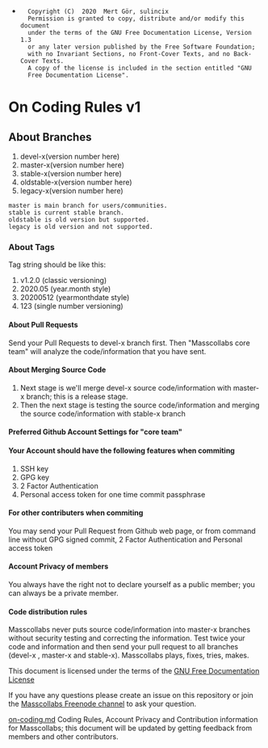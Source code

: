 *       Copyright (C)  2020  Mert Gör, sulincix
        Permission is granted to copy, distribute and/or modify this document
        under the terms of the GNU Free Documentation License, Version 1.3
        or any later version published by the Free Software Foundation;
        with no Invariant Sections, no Front-Cover Texts, and no Back-Cover Texts.
        A copy of the license is included in the section entitled "GNU
        Free Documentation License".

# On Coding Rules v1

## About Branches

1. devel-x(version number here)
2. master-x(version number here)
3. stable-x(version number here)
4. oldstable-x(version number here)
5. legacy-x(version number here)

```devel is development branch. It is not stable yet.
master is main branch for users/communities.
stable is current stable branch.
oldstable is old version but supported.
legacy is old version and not supported.
```

### About Tags

Tag string should be like this:

1. v1.2.0 (classic versioning)
2. 2020.05 (year.month style)
3. 20200512 (yearmonthdate style)
4. 123 (single number versioning)

#### About Pull Requests

Send your Pull Requests to devel-x branch first. Then "Masscollabs core team" will analyze the code/information that you have sent.

#### About Merging Source Code

1. Next stage is we'll merge devel-x source code/information with master-x branch; this is a release stage.
2. Then the next stage is testing the source code/information and merging the source code/information with stable-x branch

#### Preferred Github Account Settings for "core team"

#### Your Account should have the following features when commiting

1. SSH key
2. GPG key
3. 2 Factor Authentication
4. Personal access token for one time commit passphrase

#### For other contributers when commiting

You may send your Pull Request from Github web page, or from command line without GPG signed commit, 2 Factor Authentication and Personal access token 

#### Account Privacy of members

You always have the right not to declare yourself as a public member; you can always be a private member.

#### Code distribution rules

Masscollabs never puts source code/information into master-x branches without security testing and correcting the information. Test twice your code and information and then send your pull request to all branches (devel-x , master-x and stable-x). Masscollabs plays, fixes, tries, makes.

This document is licensed under the terms of the [GNU Free Documentation License](https://www.gnu.org/licenses/fdl-1.3.en.html)

If you have any questions please create an issue on this repository or join the [Masscollabs Freenode channel](https://webchat.freenode.net/?channels=#masscollabs) to ask your question.

[on-coding.md](https://github.com/masscollabs/masscollabs/blob/master/on-coding.md) Coding Rules, Account Privacy and Contribution information for Masscollabs; this document will be updated by getting feedback from members and other contributors.
